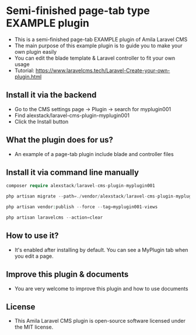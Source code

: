 # Semi-finished page-tab type EXAMPLE plugin

-   This is a semi-finished page-tab EXAMPLE plugin of Amila Laravel CMS
-   The main purpose of this example plugin is to guide you to make your own plugin easily
-   You can edit the blade template & Laravel controller to fit your own usage
-   Tutorial: https://www.laravelcms.tech/Laravel-Create-your-own-plugin.html

## Install it via the backend

-   Go to the CMS settings page -> Plugin -> search for myplugin001
-   Find alexstack/laravel-cms-plugin-myplugin001
-   Click the Install button

## What the plugin does for us?

-   An example of a page-tab plugin include blade and controller files

## Install it via command line manually

```php
composer require alexstack/laravel-cms-plugin-myplugin001

php artisan migrate --path=./vendor/alexstack/laravel-cms-plugin-myplugin001/src/database/migrations

php artisan vendor:publish --force --tag=myplugin001-views

php artisan laravelcms --action=clear

```

## How to use it?

-   It's enabled after installing by default. You can see a MyPlugin tab when you edit a page.

## Improve this plugin & documents

-   You are very welcome to improve this plugin and how to use documents

## License

-   This Amila Laravel CMS plugin is open-source software licensed under the MIT license.
